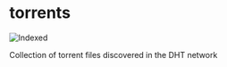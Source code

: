 torrents 
========
![Indexed](https://img.shields.io/badge/indexed-223028-blue)

Collection of torrent files discovered in the DHT network
